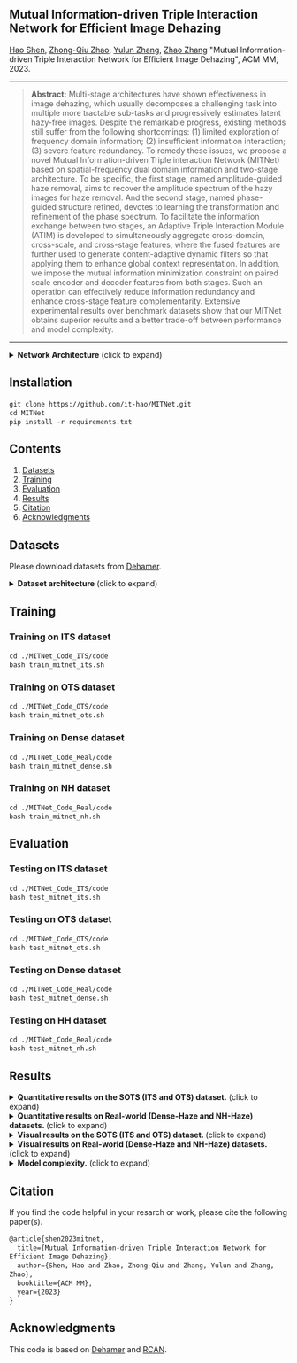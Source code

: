 ## Mutual Information-driven Triple Interaction Network for Efficient Image Dehazing 

[Hao Shen](https://github.com/it-hao), [Zhong-Qiu Zhao](http://faculty.hfut.edu.cn/zzq123456/zh_CN/index.htm), [Yulun Zhang](https://yulunzhang.com/), [Zhao Zhang](https://sites.google.com/site/cszzhang) "Mutual Information-driven Triple Interaction Network for Efficient Image Dehazing", ACM MM, 2023.  

<hr />

> **Abstract:** Multi-stage architectures have shown effectiveness in image dehazing, which usually decomposes a challenging task into multiple more tractable sub-tasks and progressively estimates latent hazy-free images. Despite the remarkable progress, existing methods still suffer from the following shortcomings: (1) limited exploration of frequency domain information; (2) insufficient information interaction; (3) severe feature redundancy. To remedy these issues, we propose a novel Mutual Information-driven Triple interaction Network (MITNet) based on spatial-frequency dual domain information and two-stage architecture. To be specific, the first stage, named amplitude-guided haze removal, aims to recover the amplitude spectrum of the hazy images for haze removal. And the second stage, named phase-guided structure refined, devotes to learning the transformation and refinement of the phase spectrum. To facilitate the information exchange between two stages, an Adaptive Triple Interaction Module (ATIM) is developed to simultaneously aggregate cross-domain, cross-scale, and cross-stage features, where the fused features are further used to generate content-adaptive dynamic filters so that applying them to enhance global context representation. In addition, we impose the mutual information minimization constraint on paired scale encoder and decoder features from both stages. Such an operation can effectively reduce information redundancy and enhance cross-stage feature complementarity. Extensive experimental results over benchmark datasets show that our MITNet obtains superior results and a better trade-off between performance and model complexity.

<hr />

<details>
  <summary> <strong>Network Architecture</strong> (click to expand) 	</summary>
<p align="center">
  <img src="Figs\net.png" alt="net" width="900px"/>
</p>
<p align="center">
  <img src="Figs\block.png" alt="block" width="800px"/>
</p>
</details>

## Installation

```
git clone https://github.com/it-hao/MITNet.git
cd MITNet
pip install -r requirements.txt
```

## Contents
1. [Datasets](#Datasets)
1. [Training](#Training)
1. [Evaluation](#Evaluation)
1. [Results](#Results)
1. [Citation](#Citation)
1. [Acknowledgments](#Acknowledgments)

## Datasets

Please download datasets from [Dehamer](https://github.com/Li-Chongyi/Dehamer).

<details>
  <summary> <strong>Dataset architecture</strong> (click to expand) 	</summary>
<p align="center">
  <img src="Figs\data.png" alt="data" width="800px"/>
</p>
</details>

## Training

### Training on ITS dataset

```shell
cd ./MITNet_Code_ITS/code
bash train_mitnet_its.sh 
```

### Training on OTS dataset

```shell
cd ./MITNet_Code_OTS/code
bash train_mitnet_ots.sh 
```

### Training on Dense dataset

```shell
cd ./MITNet_Code_Real/code
bash train_mitnet_dense.sh 
```

### Training on NH dataset

```shell
cd ./MITNet_Code_Real/code
bash train_mitnet_nh.sh
```

## Evaluation

### Testing on ITS dataset

```shell
cd ./MITNet_Code_ITS/code
bash test_mitnet_its.sh 
```

### Testing on OTS dataset

```shell
cd ./MITNet_Code_OTS/code
bash test_mitnet_ots.sh 
```
### Testing on Dense dataset

```shell
cd ./MITNet_Code_Real/code
bash test_mitnet_dense.sh 
```

### Testing on HH dataset

```shell
cd ./MITNet_Code_Real/code
bash test_mitnet_nh.sh 
```

## Results

<details>
<summary><strong> Quantitative results on the SOTS (ITS and OTS) dataset.</strong> (click to expand) </summary>
<img src="Figs/psnr_sots.png" alt="SOTS" width="800px"/>
</details>

<details>
<summary><strong> Quantitative results on Real-world (Dense-Haze and NH-Haze) datasets. </strong> (click to expand) </summary>
<img src="Figs/psnr_real.png" alt="Real" width="800px"/>
</details>

<details>
<summary><strong> Visual results on the SOTS (ITS and OTS) dataset. </strong> (click to expand) </summary>
<img src="Figs/vis_sots.png" alt="SOTS" width="1000px"/>
</details>

<details>
<summary><strong> Visual results on Real-world (Dense-Haze and NH-Haze) datasets.</strong> (click to expand) </summary>
<img src="Figs/vis_real.png" alt="Real" width="1000px"/>
</details>

<details>
<summary><strong> Model complexity.</strong> (click to expand) </summary>
<img src="Figs/complexity.png" alt="complexity" width="1000px"/>
</details>

## Citation

If you find the code helpful in your resarch or work, please cite the following paper(s).

```
@article{shen2023mitnet,
  title={Mutual Information-driven Triple Interaction Network for Efficient Image Dehazing},
  author={Shen, Hao and Zhao, Zhong-Qiu and Zhang, Yulun and Zhang, Zhao},
  booktitle={ACM MM},
  year={2023}
}
```

## Acknowledgments

This code is based on [Dehamer](https://github.com/Li-Chongyi/Dehamer) and [RCAN](https://github.com/yulunzhang/RCAN).
